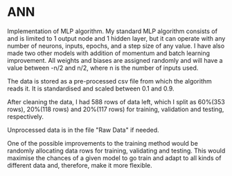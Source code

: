 # ANN
Implementation of MLP algorithm.
My standard MLP algorithm consists of and is limited to 1 output node and 1 hidden layer, 
but it can operate with any number of neurons, inputs, epochs,
and a step size of any value. I have also made two other models with addition
of momentum and batch learning improvement. All weights and biases are
assigned randomly and will have a value between -n/2 and n/2, where n is the
number of inputs used.

The data is stored as a pre-processed csv file from which the algorithm
reads it. It is standardised and scaled between 0.1 and 0.9.

After cleaning the data, I had 588 rows of data left, which I split as 60%(353
rows), 20%(118 rows) and 20%(117 rows) for training, validation and testing,
respectively.

Unprocessed data is in the file "Raw Data" if needed.

One of the possible improvements to the training method would be randomly
allocating data rows for training, validating and testing. This would maximise
the chances of a given model to go train and adapt to all kinds of different data
and, therefore, make it more flexible.
